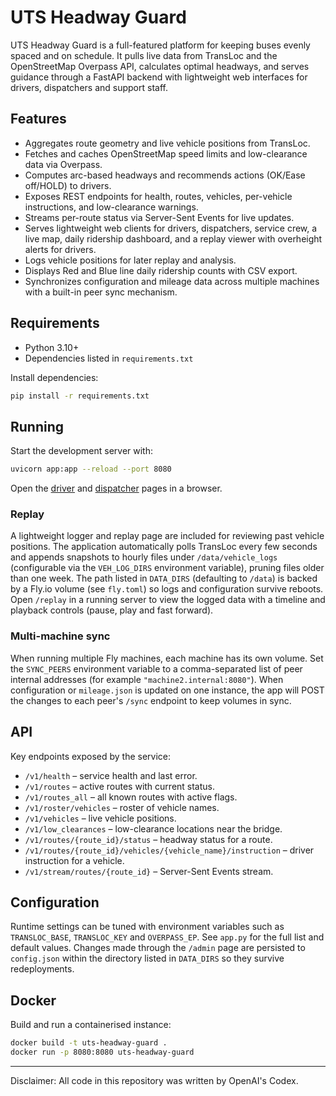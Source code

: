 # UTS Headway Guard

UTS Headway Guard is a full-featured platform for keeping buses evenly spaced and on schedule.
It pulls live data from TransLoc and the OpenStreetMap Overpass API, calculates optimal headways, and serves guidance through a FastAPI backend with lightweight web interfaces for drivers, dispatchers and support staff.

## Features
- Aggregates route geometry and live vehicle positions from TransLoc.
- Fetches and caches OpenStreetMap speed limits and low-clearance data via Overpass.
- Computes arc-based headways and recommends actions (OK/Ease off/HOLD) to drivers.
- Exposes REST endpoints for health, routes, vehicles, per-vehicle instructions, and low-clearance warnings.
- Streams per-route status via Server-Sent Events for live updates.
- Serves lightweight web clients for drivers, dispatchers, service crew, a live map, daily ridership dashboard, and a replay viewer with overheight alerts for drivers.
- Logs vehicle positions for later replay and analysis.
- Displays Red and Blue line daily ridership counts with CSV export.
- Synchronizes configuration and mileage data across multiple machines with a built-in peer sync mechanism.

## Requirements
- Python 3.10+
- Dependencies listed in `requirements.txt`

Install dependencies:
```bash
pip install -r requirements.txt
```

## Running
Start the development server with:
```bash
uvicorn app:app --reload --port 8080
```

Open the [driver](http://localhost:8080/driver) and [dispatcher](http://localhost:8080/dispatcher) pages in a browser.

### Replay

A lightweight logger and replay page are included for reviewing past vehicle positions. The application automatically polls TransLoc every few seconds and appends snapshots to hourly files under `/data/vehicle_logs` (configurable via the `VEH_LOG_DIRS` environment variable), pruning files older than one week. The path listed in `DATA_DIRS` (defaulting to `/data`) is backed by a Fly.io volume (see `fly.toml`) so logs and configuration survive reboots. Open `/replay` in a running server to view the logged data with a timeline and playback controls (pause, play and fast forward).

### Multi-machine sync

When running multiple Fly machines, each machine has its own volume. Set the `SYNC_PEERS` environment variable to a comma-separated list of peer internal addresses (for example `"machine2.internal:8080"`). When configuration or `mileage.json` is updated on one instance, the app will POST the changes to each peer's `/sync` endpoint to keep volumes in sync.

## API

Key endpoints exposed by the service:
- `/v1/health` – service health and last error.
- `/v1/routes` – active routes with current status.
- `/v1/routes_all` – all known routes with active flags.
- `/v1/roster/vehicles` – roster of vehicle names.
- `/v1/vehicles` – live vehicle positions.
- `/v1/low_clearances` – low-clearance locations near the bridge.
- `/v1/routes/{route_id}/status` – headway status for a route.
- `/v1/routes/{route_id}/vehicles/{vehicle_name}/instruction` – driver instruction for a vehicle.
- `/v1/stream/routes/{route_id}` – Server-Sent Events stream.

## Configuration
Runtime settings can be tuned with environment variables such as `TRANSLOC_BASE`, `TRANSLOC_KEY` and `OVERPASS_EP`. See `app.py` for the full list and default values. Changes made through the `/admin` page are persisted to `config.json` within the directory listed in `DATA_DIRS` so they survive redeployments.

## Docker
Build and run a containerised instance:
```bash
docker build -t uts-headway-guard .
docker run -p 8080:8080 uts-headway-guard
```

---

Disclaimer: All code in this repository was written by OpenAI's Codex.

